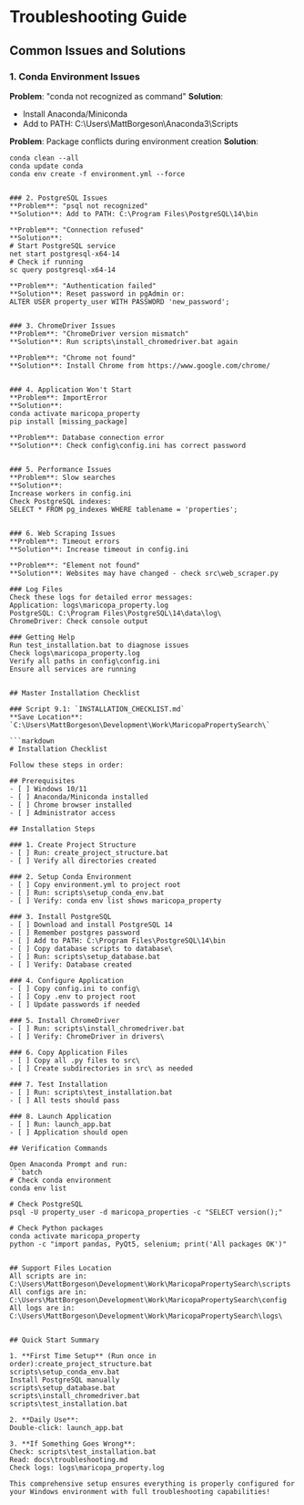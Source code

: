 # Troubleshooting Guide

## Common Issues and **Solution**s

### 1. Conda Environment Issues

**Problem**: "conda not recognized as command"
**Solution**: 
- Install Anaconda/Miniconda
- Add to PATH: C:\Users\MattBorgeson\Anaconda3\Scripts

**Problem**: Package conflicts during environment creation
**Solution**:
```batch
conda clean --all
conda update conda
conda env create -f environment.yml --force


### 2. PostgreSQL Issues
**Problem**: "psql not recognized"
**Solution**: Add to PATH: C:\Program Files\PostgreSQL\14\bin

**Problem**: "Connection refused"
**Solution**:
# Start PostgreSQL service
net start postgresql-x64-14
# Check if running
sc query postgresql-x64-14

**Problem**: "Authentication failed"
**Solution**: Reset password in pgAdmin or:
ALTER USER property_user WITH PASSWORD 'new_password';


### 3. ChromeDriver Issues
**Problem**: "ChromeDriver version mismatch"
**Solution**: Run scripts\install_chromedriver.bat again

**Problem**: "Chrome not found"
**Solution**: Install Chrome from https://www.google.com/chrome/


### 4. Application Won't Start
**Problem**: ImportError
**Solution**:
conda activate maricopa_property
pip install [missing_package]

**Problem**: Database connection error
**Solution**: Check config\config.ini has correct password


### 5. Performance Issues
**Problem**: Slow searches
**Solution**:
Increase workers in config.ini
Check PostgreSQL indexes:
SELECT * FROM pg_indexes WHERE tablename = 'properties';


### 6. Web Scraping Issues
**Problem**: Timeout errors
**Solution**: Increase timeout in config.ini

**Problem**: "Element not found"
**Solution**: Websites may have changed - check src\web_scraper.py

### Log Files
Check these logs for detailed error messages:
Application: logs\maricopa_property.log
PostgreSQL: C:\Program Files\PostgreSQL\14\data\log\
ChromeDriver: Check console output

### Getting Help
Run test_installation.bat to diagnose issues
Check logs\maricopa_property.log
Verify all paths in config\config.ini
Ensure all services are running


## Master Installation Checklist

### Script 9.1: `INSTALLATION_CHECKLIST.md`
**Save Location**: `C:\Users\MattBorgeson\Development\Work\MaricopaPropertySearch\`

```markdown
# Installation Checklist

Follow these steps in order:

## Prerequisites
- [ ] Windows 10/11
- [ ] Anaconda/Miniconda installed
- [ ] Chrome browser installed
- [ ] Administrator access

## Installation Steps

### 1. Create Project Structure
- [ ] Run: create_project_structure.bat
- [ ] Verify all directories created

### 2. Setup Conda Environment  
- [ ] Copy environment.yml to project root
- [ ] Run: scripts\setup_conda_env.bat
- [ ] Verify: conda env list shows maricopa_property

### 3. Install PostgreSQL
- [ ] Download and install PostgreSQL 14
- [ ] Remember postgres password
- [ ] Add to PATH: C:\Program Files\PostgreSQL\14\bin
- [ ] Copy database scripts to database\
- [ ] Run: scripts\setup_database.bat
- [ ] Verify: Database created

### 4. Configure Application
- [ ] Copy config.ini to config\
- [ ] Copy .env to project root
- [ ] Update passwords if needed

### 5. Install ChromeDriver
- [ ] Run: scripts\install_chromedriver.bat
- [ ] Verify: ChromeDriver in drivers\

### 6. Copy Application Files
- [ ] Copy all .py files to src\
- [ ] Create subdirectories in src\ as needed

### 7. Test Installation
- [ ] Run: scripts\test_installation.bat
- [ ] All tests should pass

### 8. Launch Application
- [ ] Run: launch_app.bat
- [ ] Application should open

## Verification Commands

Open Anaconda Prompt and run:
```batch
# Check conda environment
conda env list

# Check PostgreSQL
psql -U property_user -d maricopa_properties -c "SELECT version();"

# Check Python packages
conda activate maricopa_property
python -c "import pandas, PyQt5, selenium; print('All packages OK')"


## Support Files Location
All scripts are in: C:\Users\MattBorgeson\Development\Work\MaricopaPropertySearch\scripts
All configs are in: C:\Users\MattBorgeson\Development\Work\MaricopaPropertySearch\config
All logs are in: C:\Users\MattBorgeson\Development\Work\MaricopaPropertySearch\logs\


## Quick Start Summary

1. **First Time Setup** (Run once in order):create_project_structure.bat
scripts\setup_conda_env.bat
Install PostgreSQL manually
scripts\setup_database.bat
scripts\install_chromedriver.bat
scripts\test_installation.bat

2. **Daily Use**:
Double-click: launch_app.bat

3. **If Something Goes Wrong**:
Check: scripts\test_installation.bat
Read: docs\troubleshooting.md
Check logs: logs\maricopa_property.log

This comprehensive setup ensures everything is properly configured for your Windows environment with full troubleshooting capabilities!